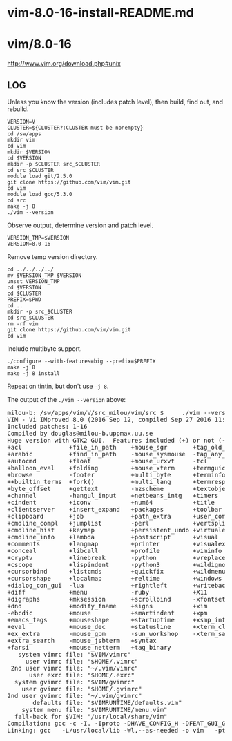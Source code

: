 # vim-8.0-16-install-README.md

vim/8.0-16
============

<http://www.vim.org/download.php#unix>

LOG
---

Unless you know the version (includes patch level), then build, find out, and rebuild.

    VERSION=V
    CLUSTER=${CLUSTER?:CLUSTER must be nonempty}
    cd /sw/apps
    mkdir vim
    cd vim
    mkdir $VERSION
    cd $VERSION
    mkdir -p $CLUSTER src_$CLUSTER
    cd src_$CLUSTER
    module load git/2.5.0
    git clone https://github.com/vim/vim.git
    cd vim
    module load gcc/5.3.0
    cd src
    make -j 8
    ./vim --version

Observe output, determine version and patch level.

    VERSION_TMP=$VERSION
    VERSION=8.0-16

Remove temp version directory.

    cd ../../../../
    mv $VERSION_TMP $VERSION
    unset VERSION_TMP
    cd $VERSION
    cd $CLUSTER
    PREFIX=$PWD
    cd ..
    mkdir -p src_$CLUSTER
    cd src_$CLUSTER
    rm -rf vim
    git clone https://github.com/vim/vim.git
    cd vim

Include multibyte support.

    ./configure --with-features=big --prefix=$PREFIX
    make -j 8
    make -j 8 install

Repeat on tintin, but don't use `-j 8`.


The output of the `./vim --version` above:

<pre>
milou-b: /sw/apps/vim/V/src_milou/vim/src $     ./vim --version
VIM - Vi IMproved 8.0 (2016 Sep 12, compiled Sep 27 2016 11:19:31)
Included patches: 1-16
Compiled by douglas@milou-b.uppmax.uu.se
Huge version with GTK2 GUI.  Features included (+) or not (-):
+acl             +file_in_path    +mouse_sgr       +tag_old_static
+arabic          +find_in_path    -mouse_sysmouse  -tag_any_white
+autocmd         +float           +mouse_urxvt     -tcl
+balloon_eval    +folding         +mouse_xterm     +termguicolors
+browse          -footer          +multi_byte      +terminfo
++builtin_terms  +fork()          +multi_lang      +termresponse
+byte_offset     +gettext         -mzscheme        +textobjects
+channel         -hangul_input    +netbeans_intg   +timers
+cindent         +iconv           +num64           +title
+clientserver    +insert_expand   +packages        +toolbar
+clipboard       +job             +path_extra      +user_commands
+cmdline_compl   +jumplist        -perl            +vertsplit
+cmdline_hist    +keymap          +persistent_undo +virtualedit
+cmdline_info    +lambda          +postscript      +visual
+comments        +langmap         +printer         +visualextra
+conceal         +libcall         +profile         +viminfo
+cryptv          +linebreak       -python          +vreplace
+cscope          +lispindent      -python3         +wildignore
+cursorbind      +listcmds        +quickfix        +wildmenu
+cursorshape     +localmap        +reltime         +windows
+dialog_con_gui  -lua             +rightleft       +writebackup
+diff            +menu            -ruby            +X11
+digraphs        +mksession       +scrollbind      -xfontset
+dnd             +modify_fname    +signs           +xim
-ebcdic          +mouse           +smartindent     +xpm
+emacs_tags      +mouseshape      +startuptime     +xsmp_interact
+eval            +mouse_dec       +statusline      +xterm_clipboard
+ex_extra        -mouse_gpm       -sun_workshop    -xterm_save
+extra_search    -mouse_jsbterm   +syntax
+farsi           +mouse_netterm   +tag_binary
   system vimrc file: "$VIM/vimrc"
     user vimrc file: "$HOME/.vimrc"
 2nd user vimrc file: "~/.vim/vimrc"
      user exrc file: "$HOME/.exrc"
  system gvimrc file: "$VIM/gvimrc"
    user gvimrc file: "$HOME/.gvimrc"
2nd user gvimrc file: "~/.vim/gvimrc"
       defaults file: "$VIMRUNTIME/defaults.vim"
    system menu file: "$VIMRUNTIME/menu.vim"
  fall-back for $VIM: "/usr/local/share/vim"
Compilation: gcc -c -I. -Iproto -DHAVE_CONFIG_H -DFEAT_GUI_GTK  -pthread -I/usr/include/gtk-2.0 -I/usr/lib64/gtk-2.0/include -I/usr/include/atk-1.0 -I/usr/include/cairo -I/usr/include/gdk-pixbuf-2.0 -I/usr/include/pango-1.0 -I/usr/include/glib-2.0 -I/usr/lib64/glib-2.0/include -I/usr/include/pixman-1 -I/usr/include/freetype2 -I/usr/include/libpng12     -O2 -fno-strength-reduce -Wall -U_FORTIFY_SOURCE -D_FORTIFY_SOURCE=1
Linking: gcc   -L/usr/local/lib -Wl,--as-needed -o vim   -pthread -lgtk-x11-2.0 -lgdk-x11-2.0 -latk-1.0 -lgio-2.0 -lpangoft2-1.0 -lpangocairo-1.0 -lgdk_pixbuf-2.0 -lcairo -lpango-1.0 -lfreetype -lfontconfig -lgobject-2.0 -lgmodule-2.0 -lgthread-2.0 -lrt -lglib-2.0   -lSM -lICE -lXpm -lXt -lX11 -lXdmcp -lSM -lICE  -lm -ltinfo -lelf -lnsl  -lselinux -lacl -lattr
<pre>
